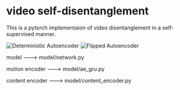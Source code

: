 # video self-disentanglement

This is a pytorch implementaion of video disentanglement in a self-supervised manner.

![Deterministic Autoencoder](http://gitlab.sz.sensetime.com/dengandong/video-self-disentanglement/blob/master/images/Fig_1.jpg)
![Flipped Autoencoder](http://gitlab.sz.sensetime.com/dengandong/video-self-disentanglement/blob/master/images/Fig_2.jpg)


model ---> model/network.py

motion encoder ---> model/ae_gru.py

content encoder ---> model/content_encoder.py
